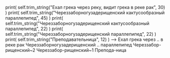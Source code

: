 print( self.trim_string("Ехал грека через реку, видит грека в реке рак", 30) )
print( self.trim_string("Череззаборногузадерищенский кактусообразный параллепипед", 45) )
print( self.trim_string("Череззаборногузадерищенский кактусообразный параллепипед", 22) )
print( self.trim_string("Череззаборногузадерищенский параллепипед", 22) )
print( self.trim_string("Преподавательница", 12) )
-->
Ехал грека через .. в реке рак
Череззаборногузадерищенский .. параллепипед
Череззабор-рищенский~2
Череззабор-рищенский~1
Препода-ница
